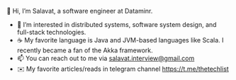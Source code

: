 👋 Hi, I’m Salavat, a software engineer at Dataminr. 
- 👀 I’m interested in distributed systems, software system design, and full-stack technologies. 
- ☕️ My favorite language is Java and JVM-based languages like Scala. I recently became a fan of the Akka framework.
- 📫 You can reach out to me via salavat.interview@gmail.com
- ✉️ My favorite articles/reads in telegram channel https://t.me/thetechlist
